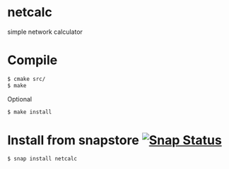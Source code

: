 # netcalc
simple network calculator

# Compile
```sh
$ cmake src/
$ make
```
Optional
```sh
$ make install
```
# Install from snapstore [![Snap Status](https://build.snapcraft.io/badge/CasinoRoyaleKrupier/netcalc.svg)](https://build.snapcraft.io/user/CasinoRoyaleKrupier/netcalc)
```sh
$ snap install netcalc
```
